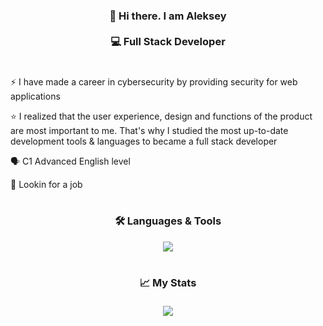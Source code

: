 <h3 align="center">👋 Hi there. I am Aleksey<br><br>💻 Full Stack Developer</h3>
<h1></h1>
<p>⚡ I have made a career in cybersecurity by providing security for web applications</p>
  
<p>⭐ I realized that the user experience, design and functions of the product are most important to me. That's why I studied the most up-to-date development tools & languages to became a full stack developer</p>
<p>🗣 C1 Advanced English level</p>
<p>👀 Lookin for a job</p>
<h1></h1>
<h3 align="center">🛠 Languages & Tools</h3>
<p align="center">
  <a href="https://skillicons.dev">
    <img src="https://skillicons.dev/icons?i=css,html,js,figma,react,ps,vscode,git,babel,webpack,nodejs,express,mongodb,nginx&perline=7" />
  </a>
</p>
<h1></h1>
<h3 align="center">📈 My Stats</h3>
<div align="center" id="stat">
  <a href="https://github.com/uvaleks">
    <img style="margin:5px" src="https://github-profile-summary-cards.vercel.app/api/cards/profile-details?username=uvaleks&theme=dark"/>
  </a>  
</div>
